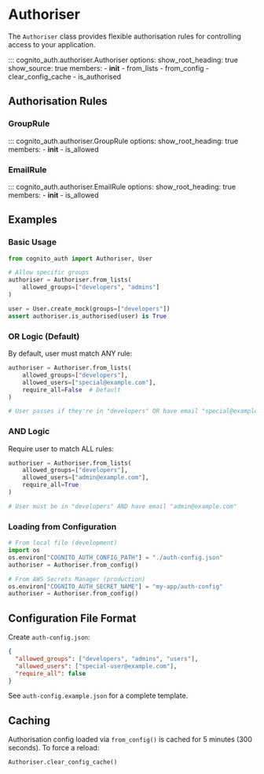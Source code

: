 # Authoriser

The `Authoriser` class provides flexible authorisation rules for controlling access to your application.

::: cognito_auth.authoriser.Authoriser
    options:
      show_root_heading: true
      show_source: true
      members:
        - __init__
        - from_lists
        - from_config
        - clear_config_cache
        - is_authorised

## Authorisation Rules

### GroupRule

::: cognito_auth.authoriser.GroupRule
    options:
      show_root_heading: true
      members:
        - __init__
        - is_allowed

### EmailRule

::: cognito_auth.authoriser.EmailRule
    options:
      show_root_heading: true
      members:
        - __init__
        - is_allowed

## Examples

### Basic Usage

```python
from cognito_auth import Authoriser, User

# Allow specific groups
authoriser = Authoriser.from_lists(
    allowed_groups=["developers", "admins"]
)

user = User.create_mock(groups=["developers"])
assert authoriser.is_authorised(user) is True
```

### OR Logic (Default)

By default, user must match ANY rule:

```python
authoriser = Authoriser.from_lists(
    allowed_groups=["developers"],
    allowed_users=["special@example.com"],
    require_all=False  # Default
)

# User passes if they're in "developers" OR have email "special@example.com"
```

### AND Logic

Require user to match ALL rules:

```python
authoriser = Authoriser.from_lists(
    allowed_groups=["developers"],
    allowed_users=["admin@example.com"],
    require_all=True
)

# User must be in "developers" AND have email "admin@example.com"
```

### Loading from Configuration

```python
# From local file (development)
import os
os.environ["COGNITO_AUTH_CONFIG_PATH"] = "./auth-config.json"
authoriser = Authoriser.from_config()

# From AWS Secrets Manager (production)
os.environ["COGNITO_AUTH_SECRET_NAME"] = "my-app/auth-config"
authoriser = Authoriser.from_config()
```

## Configuration File Format

Create `auth-config.json`:

```json
{
  "allowed_groups": ["developers", "admins", "users"],
  "allowed_users": ["special-user@example.com"],
  "require_all": false
}
```

See `auth-config.example.json` for a complete template.

## Caching

Authorisation config loaded via `from_config()` is cached for 5 minutes (300 seconds). To force a reload:

```python
Authoriser.clear_config_cache()
```
